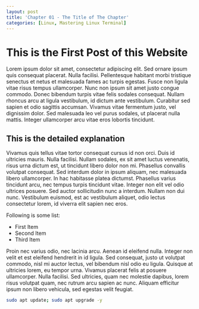 ```yaml
---
layout: post
title: 'Chapter 01 - The Title of The Chapter'
categories: [Linux, Mastering Linux Terminal]
---
```


# This is the First Post of this Website

Lorem ipsum dolor sit amet, consectetur adipiscing elit. Sed ornare ipsum quis consequat placerat. Nulla facilisi. Pellentesque habitant morbi tristique senectus et netus et malesuada fames ac turpis egestas. Fusce non ligula vitae risus tempus ullamcorper. Nunc non ipsum sit amet justo congue commodo. Donec bibendum turpis vitae felis sodales consequat. Nullam rhoncus arcu at ligula vestibulum, id dictum ante vestibulum. Curabitur sed sapien et odio sagittis accumsan. Vivamus vitae fermentum justo, vel dignissim dolor. Sed malesuada leo vel purus sodales, ut placerat nulla mattis. Integer ullamcorper arcu vitae eros lobortis tincidunt.

## This is the detailed explanation

Vivamus quis tellus vitae tortor consequat cursus id non orci. Duis id ultricies mauris. Nulla facilisi. Nullam sodales, ex sit amet luctus venenatis, risus urna dictum est, ut tincidunt libero dolor non mi. Phasellus convallis volutpat consequat. Sed interdum dolor in ipsum aliquam, nec malesuada libero ullamcorper. In hac habitasse platea dictumst. Phasellus varius tincidunt arcu, nec tempus turpis tincidunt vitae. Integer non elit vel odio ultrices posuere. Sed auctor sollicitudin nunc a interdum. Nullam non dui nunc. Vestibulum euismod, est ac vestibulum aliquet, odio lectus consectetur lorem, id viverra elit sapien nec eros.

Following is some list:
* First Item
* Second Item
* Third Item

Proin nec varius odio, nec lacinia arcu. Aenean id eleifend nulla. Integer non velit et est eleifend hendrerit in id ligula. Sed consequat, justo ut volutpat commodo, nisl mi auctor lectus, vel bibendum nisl odio eu ligula. Quisque at ultricies lorem, eu tempor urna. Vivamus placerat felis at posuere ullamcorper. Nulla facilisi. Sed ultricies, quam nec molestie dapibus, lorem risus volutpat quam, nec rutrum arcu sapien ac nunc. Aliquam efficitur ipsum non libero vehicula, sed egestas velit feugiat.

```bash
sudo apt update; sudo apt upgrade -y
```